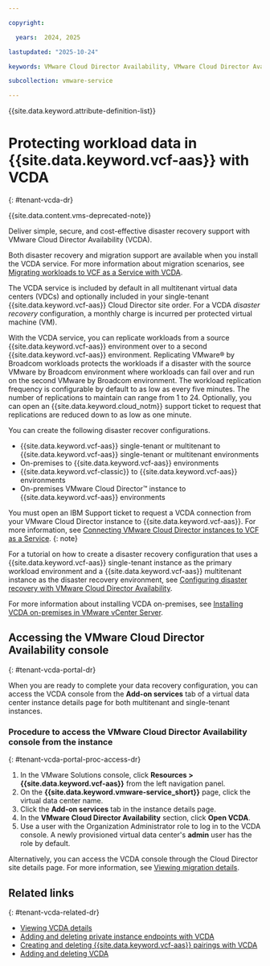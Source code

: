 ```yaml
---

copyright:

  years:  2024, 2025

lastupdated: "2025-10-24"

keywords: VMware Cloud Director Availability, VMware Cloud Director Availability disaster recovery

subcollection: vmware-service

---
```


{{site.data.keyword.attribute-definition-list}}

# Protecting workload data in {{site.data.keyword.vcf-aas}} with VCDA
{: #tenant-vcda-dr}

{{site.data.content.vms-deprecated-note}}

Deliver simple, secure, and cost-effective disaster recovery support with VMware Cloud Director Availability (VCDA).

Both disaster recovery and migration support are available when you install the VCDA service. For more information about migration scenarios, see [Migrating workloads to VCF as a Service with VCDA](/docs/vmware-service?topic=vmware-service-tenant-vcda).

The VCDA service is included by default in all multitenant virtual data centers (VDCs) and optionally included in your single-tenant {{site.data.keyword.vcf-aas}} Cloud Director site order. For a VCDA *disaster recovery* configuration, a monthly charge is incurred per protected virtual machine (VM).

With the VCDA service, you can replicate workloads from a source {{site.data.keyword.vcf-aas}} environment over to a second {{site.data.keyword.vcf-aas}} environment. Replicating VMware® by Broadcom workloads protects the workloads if a disaster with the source VMware by Broadcom environment where workloads can fail over and run on the second VMware by Broadcom environment. The workload replication frequency is configurable by default to as low as every five minutes. The number of replications to maintain can range from 1 to 24. Optionally, you can open an {{site.data.keyword.cloud_notm}} support ticket to request that replications are reduced down to as low as one minute.

You can create the following disaster recover configurations.
  
* {{site.data.keyword.vcf-aas}} single-tenant or multitenant to {{site.data.keyword.vcf-aas}} single-tenant or multitenant environments
* On-premises to {{site.data.keyword.vcf-aas}} environments
* {{site.data.keyword.vcf-classic}} to {{site.data.keyword.vcf-aas}} environments
* On-premises VMware Cloud Director™ instance to {{site.data.keyword.vcf-aas}} environments

You must open an IBM Support ticket to request a VCDA connection from your VMware Cloud Director instance to {{site.data.keyword.vcf-aas}}. For more information, see [Connecting VMware Cloud Director instances to VCF as a Service](/docs/vmware-service?topic=vmware-service-vcda-vdc-connect).
{: note}

For a tutorial on how to create a disaster recovery configuration that uses a {{site.data.keyword.vcf-aas}} single-tenant instance as the primary workload environment and a {{site.data.keyword.vcf-aas}} multitenant instance as the disaster recovery environment, see [Configuring disaster recovery with VMware Cloud Director Availability](/docs/vmware-service?topic=vmware-service-vcda-creating-dr-config).

For more information about installing VCDA on-premises, see [Installing VCDA on-premises in VMware vCenter Server](/docs/vmware-service?topic=vmware-service-vcda-migrating).

## Accessing the VMware Cloud Director Availability console
{: #tenant-vcda-portal-dr}

When you are ready to complete your data recovery configuration, you can access the VCDA console from the **Add-on services** tab of a virtual data center instance details page for both multitenant and single-tenant instances.

### Procedure to access the VMware Cloud Director Availability console from the instance
{: #tenant-vcda-portal-proc-access-dr}

1. In the VMware Solutions console, click **Resources > {{site.data.keyword.vcf-aas}}** from the left navigation panel.
2. On the **{{site.data.keyword.vmware-service_short}}** page, click the virtual data center name.
3. Click the **Add-on services** tab in the instance details page.
4. In the **VMware Cloud Director Availability** section, click **Open VCDA**.
6. Use a user with the Organization Administrator role to log in to the VCDA console. A newly provisioned virtual data center's **admin** user has the role by default.

Alternatively, you can access the VCDA console through the Cloud Director site details page. For more information, see [Viewing migration details](/docs/vmware-service?topic=vmware-service-vcda-viewing).

## Related links
{: #tenant-vcda-related-dr}

* [Viewing VCDA details](/docs/vmware-service?topic=vmware-service-vcda-viewing)
* [Adding and deleting private instance endpoints with VCDA](/docs/vmware-service?topic=vmware-service-vcda-adding-deleting-private-ep)
* [Creating and deleting {{site.data.keyword.vcf-aas}} pairings with VCDA](/docs/vmware-service?topic=vmware-service-vcda-creating-deleting-vmaas-pairing)
* [Adding and deleting VCDA](/docs/vmware-service?topic=vmware-service-vcda-adding-deleting)
